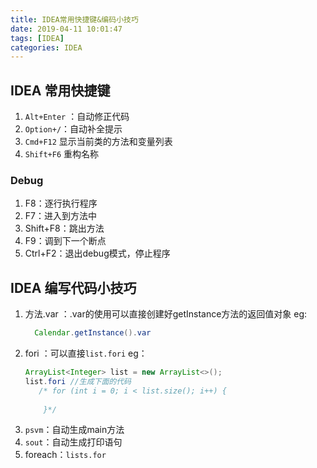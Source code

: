```yaml
---
title: IDEA常用快捷键&编码小技巧
date: 2019-04-11 10:01:47
tags: [IDEA]
categories: IDEA
---
```


## IDEA 常用快捷键
1. `Alt+Enter` ：自动修正代码
2. `Option+/`：自动补全提示
3. `Cmd+F12` 显示当前类的方法和变量列表
4. `Shift+F6` 重构名称

### Debug
1. F8：逐行执行程序
2. F7：进入到方法中
3. Shift+F8：跳出方法
4. F9：调到下一个断点
5. Ctrl+F2：退出debug模式，停止程序

## IDEA 编写代码小技巧
1. 方法.var ：.var的使用可以直接创建好getInstance方法的返回值对象
    eg:
    ```java
      Calendar.getInstance().var 
    ```
2. fori ：可以直接`list.fori`
    eg：
    ```java
    ArrayList<Integer> list = new ArrayList<>();
    list.fori //生成下面的代码
       /* for (int i = 0; i < list.size(); i++) {
            
        }*/
    ```
3. `psvm`：自动生成main方法
4. `sout`：自动生成打印语句
5. foreach：`lists.for`